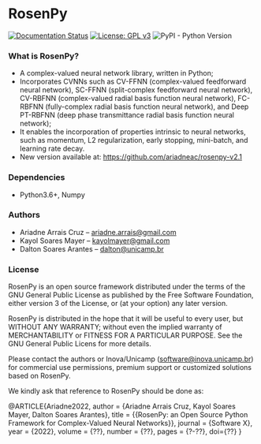 # RosenPy 
[![Documentation Status](https://readthedocs.org/projects/tsfel/badge/?version=latest)](https://tsfel.readthedocs.io/en/latest/?badge=latest) [![License: GPL v3](https://img.shields.io/badge/License-GPLv3-blue.svg)](https://www.gnu.org/licenses/gpl-3.0) ![PyPI - Python Version](https://img.shields.io/pypi/pyversions/tsfel)

### What is RosenPy?
- A complex-valued neural network library, written in Python;
- Incorporates CVNNs such as CV-FFNN (complex-valued feedforward neural network), SC-FFNN (split-complex feedforward neural network), CV-RBFNN (complex-valued radial basis function neural network), FC-RBFNN (fully-complex radial basis function neural network), and Deep PT-RBFNN (deep phase transmittance radial basis function neural network);
- It enables the incorporation of properties intrinsic to neural networks, such as momentum, L2 regularization, early stopping, mini-batch, and learning rate decay.
- New version available at: https://github.com/ariadneac/rosenpy-v2.1

### Dependencies
- Python3.6+, Numpy

### Authors
- Ariadne Arrais Cruz – ariadne.arrais@gmail.com
- Kayol Soares Mayer – kayolmayer@gmail.com
- Dalton Soares Arantes – dalton@unicamp.br

### License
RosenPy is an open source framework distributed under the terms of the GNU General Public License as published by the Free Software Foundation, either version 3 of the License, or (at your option) any later version.

RosenPy is distributed in the hope that it will be useful to every user, but WITHOUT ANY WARRANTY; without even the implied warranty of MERCHANTABILITY or FITNESS FOR A PARTICULAR PURPOSE.  See the GNU General Public Licens for more details.

Please contact the authors or Inova/Unicamp (software@inova.unicamp.br) for commercial use permissions, premium support or customized solutions based on RosenPy.

We kindly ask that reference to RosenPy should be done as:

@ARTICLE{Ariadne2022,
author = {Ariadne Arrais Cruz, Kayol Soares Mayer, Dalton Soares Arantes},
title = {{RosenPy: an Open Source Python Framework for Complex-Valued Neural Networks}},
journal = {Software X},
year = {2022},
volume = {??},
number = {??},
pages = {?-??},
doi={??}
}



